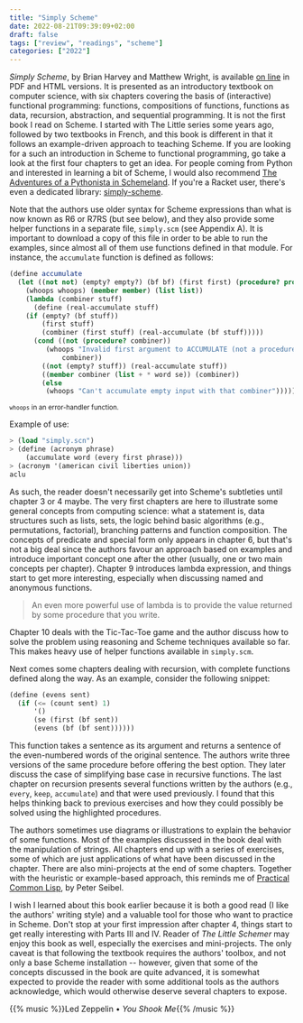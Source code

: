 ```yaml
---
title: "Simply Scheme"
date: 2022-08-21T09:39:09+02:00
draft: false
tags: ["review", "readings", "scheme"]
categories: ["2022"]
---
```


_Simply Scheme_, by Brian Harvey and Matthew Wright, is available [on line] in PDF and HTML versions. It is presented as an introductory textbook on computer science, with six chapters covering the basis of (interactive) functional programming: functions, compositions of functions, functions as data, recursion, abstraction, and sequential programming. It is not the first book I read on Scheme. I started with The Little series some years ago, followed by two textbooks in French, and this book is different in that it follows an example-driven approach to teaching Scheme. If you are looking for a such an introduction in Scheme to functional programming, go take a look at the first four chapters to get an idea. For people coming from Python and interested in learning a bit of Scheme, I would also recommend [The Adventures of a Pythonista in Schemeland]. If you're a Racket user, there's even a dedicated library: [simply-scheme].

Note that the authors use older syntax for Scheme expressions than what is now known as R6 or R7RS (but see below), and they also provide some helper functions in a separate file, `simply.scm` (see Appendix A). It is important to download a copy of this file in order to be able to run the examples, since almost all of them use functions defined in that module. For instance, the `accumulate` function is defined as follows:

```scheme
(define accumulate
  (let ((not not) (empty? empty?) (bf bf) (first first) (procedure? procedure?)
	(whoops whoops) (member member) (list list))
    (lambda (combiner stuff)
      (define (real-accumulate stuff)
	(if (empty? (bf stuff))
	    (first stuff)
	    (combiner (first stuff) (real-accumulate (bf stuff)))))
      (cond ((not (procedure? combiner))
	     (whoops "Invalid first argument to ACCUMULATE (not a procedure):"
		     combiner))
	    ((not (empty? stuff)) (real-accumulate stuff))
	    ((member combiner (list + * word se)) (combiner))
	    (else
	     (whoops "Can't accumulate empty input with that combiner"))))))
```

<small><code>whoops</code> in an error-handler function.</small>

Example of use:

```scheme
> (load "simply.scn")
> (define (acronym phrase)
    (accumulate word (every first phrase)))
> (acronym '(american civil liberties union))
aclu
```

As such, the reader doesn't necessarily get into Scheme's subtleties until chapter 3 or 4 maybe. The very first chapters are here to illustrate some general concepts from computing science: what a statement is, data structures such as lists, sets, the logic behind basic algorithms (e.g., permutations, factorial), branching patterns and function composition. The concepts of predicate and special form only appears in chapter 6, but that's not a big deal since the authors favour an approach based on examples and introduce important concept one after the other (usually, one or two main concepts per chapter). Chapter 9 introduces lambda expression, and things start to get more interesting, especially when discussing named and anonymous functions.

> An even more powerful use of lambda is to provide the value returned by some procedure that you write.

Chapter 10 deals with the Tic-Tac-Toe game and the author discuss how to solve the problem using reasoning and Scheme techniques available so far. This makes heavy use of helper functions available in `simply.scm`.

Next comes some chapters dealing with recursion, with complete functions defined along the way. As an example, consider the following snippet:

```scheme
(define (evens sent)
  (if (<= (count sent) 1)
      '()
      (se (first (bf sent))
	  (evens (bf (bf sent))))))
```

This function takes a sentence as its argument and returns a sentence of the even-numbered words of the original sentence. The authors write three versions of the same procedure before offering the best option. They later discuss the case of simplifying base case in recursive functions. The last chapter on recursion presents several functions written by the authors (e.g., `every`, `keep`, `accumulate`) and that were used previously. I found that this helps thinking back to previous exercises and how they could possibly be solved using the highlighted procedures.

The authors sometimes use diagrams or illustrations to explain the behavior of some functions. Most of the examples discussed in the book deal with the manipulation of strings. All chapters end up with a series of exercises, some of which are just applications of what have been discussed in the chapter. There are also mini-projects at the end of some chapters. Together with the heuristic or example-based approach, this reminds me of [Practical Common Lisp], by Peter Seibel.

I wish I learned about this book earlier because it is both a good read (I like the authors' writing style) and a valuable tool for those who want to practice in Scheme. Don't stop at your first impression after chapter 4, things start to get really interesting with Parts III and IV. Reader of _The Little Schemer_ may enjoy this book as well, especially the exercises and mini-projects. The only caveat is that following the textbook requires the authors' toolbox, and not only a base Scheme installation -- however, given that some of the concepts discussed in the book are quite advanced, it is somewhat expected to provide the reader with some additional tools as the authors acknowledge, which would otherwise deserve several chapters to expose.

{{% music %}}Led Zeppelin • _You Shook Me_{{% /music %}}

[on line]: https://people.eecs.berkeley.edu/~bh/ss-toc2.html
[the adventures of a pythonista in schemeland]: http://www.phyast.pitt.edu/~micheles/scheme/
[simply-scheme]: https://docs.racket-lang.org/manual@simply-scheme/index.html
[practical common lisp]: https://gigamonkeys.com/book/
